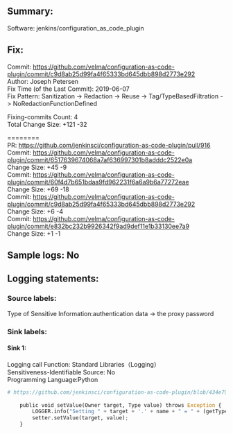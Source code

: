 ## Summary:  
Software: jenkins/configuration_as_code_plugin  
## Fix:  
Commit: https://github.com/velma/configuration-as-code-plugin/commit/c9d8ab25d99fa4f65333bd645dbb898d2773e292  
Author: Joseph Petersen  
Fix Time (of the Last Commit): 2019-06-07  
Fix Pattern: Sanitization -> Redaction -> Reuse -> Tag/TypeBasedFiltration -> NoRedactionFunctionDefined  
  
  
Fixing-commits Count: 4  
Total Change Size: +121 -32  
  
========  
PR: https://github.com/jenkinsci/configuration-as-code-plugin/pull/916  
Commit: https://github.com/velma/configuration-as-code-plugin/commit/6517639674068a7af636997301b8adddc2522e0a  
Change Size: +45 -9  
Commit: https://github.com/velma/configuration-as-code-plugin/commit/60f4d7b651bdaa9fd962231f6a6a9b6a77272eae  
Change Size: +69 -18  
Commit: https://github.com/velma/configuration-as-code-plugin/commit/c9d8ab25d99fa4f65333bd645dbb898d2773e292  
Change Size: +6 -4  
Commit: https://github.com/velma/configuration-as-code-plugin/commit/e832bc232b9926342f9ad9def11e1b33130ee7a9  
Change Size: +1 -1  
## Sample logs: No  
## Logging statements:  
### Source labels:  
Type of Sensitive Information:authentication data -> the proxy password  
### Sink labels:  
#### Sink 1:  
Logging call Function:  Standard Libraries（Logging）  
Sensitiveness-Identifiable Source:  No  
Programming Language:Python  
```Python  
# https://github.com/jenkinsci/configuration-as-code-plugin/blob/434e795cf058f2c2486ce07a9e577dc12452b985/plugin/src/main/java/io/jenkins/plugins/casc/Attribute.java#L174-L177  
  
    public void setValue(Owner target, Type value) throws Exception {  
        LOGGER.info("Setting " + target + '.' + name + " = " + (getType() == Secret.class ? "****" : value)); # HERE IS THE SINK 1  
        setter.setValue(target, value);  
    }  
  
```  
